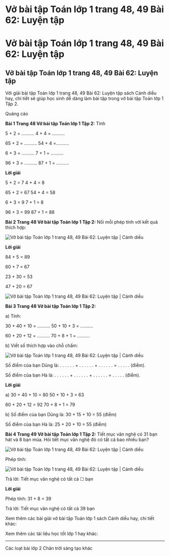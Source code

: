 # Vở bài tập Toán lớp 1 trang 48, 49 Bài 62: Luyện tập

# Vở bài tập Toán lớp 1 trang 48, 49 Bài 62: Luyện tập

## Vở bài tập Toán lớp 1 trang 48, 49 Bài 62: Luyện tập

Với giải bài tập Toán lớp 1 trang 48, 49 Bài 62: Luyện tập sách Cánh diều hay, chi tiết sẽ giúp học sinh dễ dàng làm bài tập trong vở bài tập Toán lớp 1 Tập 2.

Quảng cáo

**Bài 1 Trang 48 Vở bài tập Toán lớp 1 Tập 2:** Tính 

5 + 2 = ………. 4 + 4 = ……….

65 + 2 = ………. 54 + 4 =……….

6 + 3 = ………. 7 + 1 = ……….

96 + 3 = ………. 87 + 1 = ……….

**Lời giải**

5 + 2 = 7 4 + 4 = 8

65 + 2 = 67 54 + 4 = 58

6 + 3 = 9 7 + 1 = 8

96 + 3 = 99 87 + 1 = 88

**Bài 2 Trang 48 Vở bài tập Toán lớp 1 Tập 2:** Nối mỗi phép tính với kết quả thích hợp: 

![Vở bài tập Toán lớp 1 trang 48, 49 Bài 62: Luyện tập | Cánh diều](https://www.vietjack.com/vbt-toan-1-cd/images/bai-62-luyen-tap.PNG)

**Lời giải**

84 + 5 = 89

60 + 7 = 67

23 + 30 = 53

47 + 20 = 67

![Vở bài tập Toán lớp 1 trang 48, 49 Bài 62: Luyện tập | Cánh diều](https://www.vietjack.com/vbt-toan-1-cd/images/bai-62-luyen-tap-a.PNG)

**Bài 3 Trang 48 Vở bài tập Toán lớp 1 Tập 2:**

a) Tính:

30 + 40 + 10 = ………. 50 + 10 + 3 = ……….

60 + 20 + 12 = ………. 70 + 8 + 1 = ……….

b) Viết số thích hợp vào chỗ chấm:

![Vở bài tập Toán lớp 1 trang 48, 49 Bài 62: Luyện tập | Cánh diều](https://www.vietjack.com/vbt-toan-1-cd/images/bai-62-luyen-tap-b.PNG)

Số điểm của bạn Dūng là: . . . . . . + . . . . . . + . . . . . . = . . . . . (điểm).

Số điểm của bạn Hà là: . . . . . . + . . . . . . + . . . . . . = . . . . . (điểm).

**Lời giải**

a) 30 + 40 + 10 = 80 50 + 10 + 3 = 63

60 + 20 + 12 = 92 70 + 8 + 1 = 79

b) Số điểm của bạn Dūng là: 30 + 15 + 10 = 55 (điểm)

Số điểm của bạn Hà là: 25 + 20 + 10 = 55 (điểm)

**Bài 4 Trang 49 Vở bài tập Toán lớp 1 Tập 2:** Tiết mục văn nghệ có 31 bạn hát và 8 bạn múa. Hỏi tiết mục văn nghệ đó có tất cả bao nhiêu bạn? 

![Vở bài tập Toán lớp 1 trang 48, 49 Bài 62: Luyện tập | Cánh diều](https://www.vietjack.com/vbt-toan-1-cd/images/bai-62-luyen-tap-c.PNG)

Phép tính:

![Vở bài tập Toán lớp 1 trang 48, 49 Bài 62: Luyện tập | Cánh diều](https://www.vietjack.com/vbt-toan-1-cd/images/bai-62-luyen-tap-d.PNG)

Trả lời: Tiết mục văn nghệ có tất cả ☐ bạn

**Lời giải**

Phép tính: 31 + 8 = 39

Trả lời: Tiết mục văn nghệ có tất cả 39 bạn

Xem thêm các bài giải vở bài tập Toán lớp 1 sách Cánh diều hay, chi tiết khác:

Xem thêm các tài liệu học tốt lớp 1 hay khác:

* * *

Các loạt bài lớp 2 Chân trời sáng tạo khác

